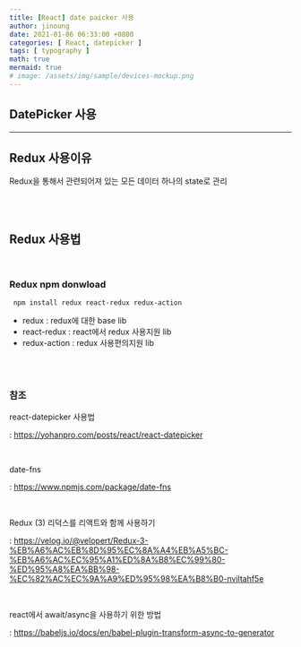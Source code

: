 ```yaml
---
title: [React] date paicker 사용 
author: jinoung 
date: 2021-01-06 06:33:00 +0800
categories: [ React, datepicker ]
tags: [ typography ]
math: true
mermaid: true
# image: /assets/img/sample/devices-mockup.png
---
```


## DatePicker 사용
---

## Redux 사용이유

 Redux을 통해서 관련되어져 있는 모든 데이터 하나의 state로 관리

<br/><br/>

## Redux 사용법

<br/>

### Redux npm donwload
```shell
 npm install redux react-redux redux-action
```
  - redux : redux에 대한 base lib
  - react-redux : react에서 redux 사용지원 lib
  - redux-action : redux 사용편의지원 lib

<br/><br/>

### 참조

react-datepicker 사용법 

: https://yohanpro.com/posts/react/react-datepicker

<br/>

date-fns

: https://www.npmjs.com/package/date-fns

<br/>

Redux (3) 리덕스를 리액트와 함께 사용하기

: https://velog.io/@velopert/Redux-3-%EB%A6%AC%EB%8D%95%EC%8A%A4%EB%A5%BC-%EB%A6%AC%EC%95%A1%ED%8A%B8%EC%99%80-%ED%95%A8%EA%BB%98-%EC%82%AC%EC%9A%A9%ED%95%98%EA%B8%B0-nvjltahf5e

<br/>

react에서 await/async을 사용하기 위한 방법

: https://babeljs.io/docs/en/babel-plugin-transform-async-to-generator

